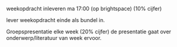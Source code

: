 

weekopdracht inleveren ma 17:00 (op brightspace) (10% cijfer)

lever weekopdracht einde als bundel in.


Groepspresentatie elke week (20% cijfer)
	de presentatie gaat over onderwerp/literatuur van week ervoor.


